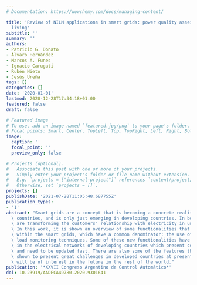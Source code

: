```yaml
---
# Documentation: https://wowchemy.com/docs/managing-content/

title: 'Review of NILM applications in smart grids: power quality assessment and assistedindependent
  living'
subtitle: ''
summary: ''
authors:
- Patricio G. Donato
- Álvaro Hernández
- Marcos A. Funes
- Ignacio Carugati
- Rubén Nieto
- Jesús Ureña
tags: []
categories: []
date: '2020-01-01'
lastmod: 2020-12-28T17:34:18+01:00
featured: false
draft: false

# Featured image
# To use, add an image named `featured.jpg/png` to your page's folder.
# Focal points: Smart, Center, TopLeft, Top, TopRight, Left, Right, BottomLeft, Bottom, BottomRight.
image:
  caption: ''
  focal_point: ''
  preview_only: false

# Projects (optional).
#   Associate this post with one or more of your projects.
#   Simply enter your project's folder or file name without extension.
#   E.g. `projects = ["internal-project"]` references `content/project/deep-learning/index.md`.
#   Otherwise, set `projects = []`.
projects: []
publishDate: '2021-07-28T11:05:48.687755Z'
publication_types:
- '1'
abstract: "Smart grids are a concept that is becoming a concrete reality in developed\
  \ countries, and is only just emerging in developing countries. In both cases, they\
  \ are transforming the customers' relationship with electricity in unexpected ways.\
  \ In this work, it is shown an overview of some functionalities that will be developed\
  \ within the smart grids, which have a common denominator: the use of non-intrusive\
  \ load monitoring techniques. Some of these new functionalities have special relevance\
  \ in the electrical networks of developing countries which present complex challenges\
  \ and need to be updated fast. There are also some of the features that will be\
  \ shown to present great challenges in developed countries at present, but which\
  \ will be of interest in the future in the rest of the world."
publication: '*XXVII Congreso Argentino de Control Automático*'
doi: 10.23919/AADECA49780.2020.9301641
---
```

